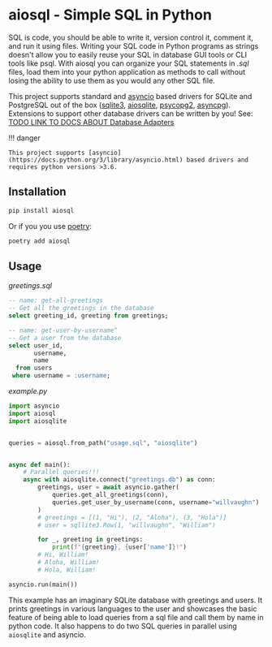 # aiosql - Simple SQL in Python

SQL is code, you should be able to write it, version control it, comment it, and run it using files. Writing your SQL code in Python programs as strings doesn't allow you to easily reuse your SQL in database GUI tools or CLI tools like psql. With aiosql you can organize your SQL statements in _.sql_ files, load them into your python application as methods to call without losing the ability to use them as you would any other SQL file.

This project supports standard and [asyncio](https://docs.python.org/3/library/asyncio.html) based drivers for SQLite and PostgreSQL out of the box ([sqlite3](https://docs.python.org/3/library/sqlite3.html), [aiosqlite](https://aiosqlite.omnilib.dev/en/latest/?badge=latest), [psycopg2](https://www.psycopg.org/docs/), [asyncpg](https://magicstack.github.io/asyncpg/current/)). Extensions to support other database drivers can be written by you! See: [TODO LINK TO DOCS ABOUT Database Adapters]()

!!! danger
    
    This project supports [asyncio](https://docs.python.org/3/library/asyncio.html) based drivers and requires python versions >3.6.

## Installation

```sh
pip install aiosql
```

Or if you you use [poetry](https://poetry.eustace.io/):

```sh
poetry add aiosql
```

## Usage

_greetings.sql_

```sql
-- name: get-all-greetings
-- Get all the greetings in the database
select greeting_id, greeting from greetings;

-- name: get-user-by-username^
-- Get a user from the database
select user_id,
       username,
       name
  from users
 where username = :username;
```

_example.py_

```python
import asyncio
import aiosql
import aiosqlite


queries = aiosql.from_path("usage.sql", "aiosqlite")


async def main():
    # Parallel queries!!!
    async with aiosqlite.connect("greetings.db") as conn:
        greetings, user = await asyncio.gather(
            queries.get_all_greetings(conn),
            queries.get_user_by_username(conn, username="willvaughn")
        )
        # greetings = [(1, "Hi"), (2, "Aloha"), (3, "Hola")]
        # user = sqllite3.Row(1, "willvaughn", "William")

        for _, greeting in greetings:
            print(f"{greeting}, {user['name']}!")
        # Hi, William!
        # Aloha, William!
        # Hola, William!

asyncio.run(main())
```

This example has an imaginary SQLite database with greetings and users. It prints greetings in various languages to the user and showcases the basic feature of being able to load queries from a sql file and call them by name in python code. It also happens to do two SQL queries in parallel using `aiosqlite` and asyncio.
